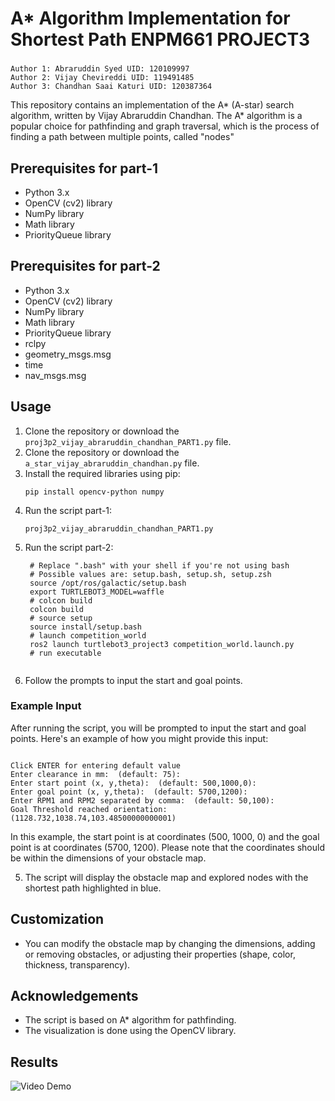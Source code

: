 


# A* Algorithm Implementation for Shortest Path ENPM661 PROJECT3 
### 
    Author 1: Abraruddin Syed UID: 120109997
    Author 2: Vijay Chevireddi UID: 119491485
    Author 3: Chandhan Saai Katuri UID: 120387364



This repository contains an implementation of the A* (A-star) search algorithm, written by Vijay Abraruddin Chandhan. The A* algorithm is a popular choice for pathfinding and graph traversal, which is the process of finding a path between multiple points, called "nodes"

## Prerequisites for part-1

- Python 3.x
- OpenCV (cv2) library
- NumPy library
- Math library
- PriorityQueue library

## Prerequisites for part-2

- Python 3.x
- OpenCV (cv2) library
- NumPy library
- Math library
- PriorityQueue library
- rclpy
- geometry_msgs.msg
- time
- nav_msgs.msg
  

## Usage

1. Clone the repository or download the `proj3p2_vijay_abraruddin_chandhan_PART1.py` file.
2. Clone the repository or download the `a_star_vijay_abraruddin_chandhan.py` file.
3. Install the required libraries using pip:
   ```
   pip install opencv-python numpy
   ```
4. Run the script part-1:
    ```
   proj3p2_vijay_abraruddin_chandhan_PART1.py
   ```
5. Run the script part-2:
   ```
    # Replace ".bash" with your shell if you're not using bash
    # Possible values are: setup.bash, setup.sh, setup.zsh
    source /opt/ros/galactic/setup.bash
    export TURTLEBOT3_MODEL=waffle
    # colcon build
    colcon build
    # source setup
    source install/setup.bash
    # launch competition_world
    ros2 launch turtlebot3_project3 competition_world.launch.py
    # run executable
    
   
   ```
6. Follow the prompts to input the start and goal points.

### Example Input

After running the script, you will be prompted to input the start and goal points. Here's an example of how you might provide this input:

```

Click ENTER for entering default value 
Enter clearance in mm:  (default: 75):
Enter start point (x, y,theta):  (default: 500,1000,0):
Enter goal point (x, y,theta):  (default: 5700,1200):
Enter RPM1 and RPM2 separated by comma:  (default: 50,100):
Goal Threshold reached orientation: (1128.732,1038.74,103.48500000000001)

```

In this example, the start point is at coordinates (500, 1000, 0) and the goal point is at coordinates (5700, 1200). Please note that the coordinates should be within the dimensions of your obstacle map.



5. The script will display the obstacle map and explored nodes with the shortest path highlighted in blue.


## Customization

- You can modify the obstacle map by changing the dimensions, adding or removing obstacles, or adjusting their properties (shape, color, thickness, transparency).



## Acknowledgements

- The script is based on A* algorithm for pathfinding.
- The visualization is done using the OpenCV library.

## Results
![Video Demo](https://github.com/vijaydevmasters/ENPM661-PRJ3_PHASE2/blob/main/shortest_path_gif.gif)




